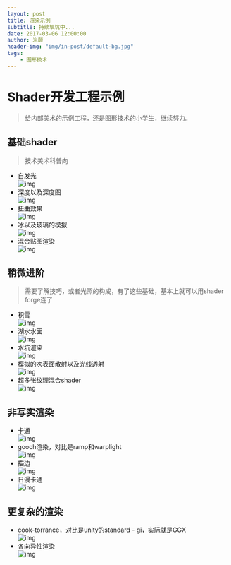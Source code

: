 ```yaml
---
layout: post
title: 渲染示例
subtitle: 持续填坑中...
date: 2017-03-06 12:00:00
author: 米颠
header-img: "img/in-post/default-bg.jpg"
tags:
    - 图形技术
---
```



# Shader开发工程示例
> 给内部美术的示例工程，还是图形技术的小学生，继续努力。

## 基础shader
> 技术美术科普向


- 自发光  
![img](https://ixulin.github.io/img/in-post/list-render-demo/jichu/Illumin.jpg)
- 深度以及深度图  
![img](https://ixulin.github.io/img/in-post/list-render-demo/jichu/depth.jpg)
- 扭曲效果  
![img](https://ixulin.github.io/img/in-post/list-render-demo/jichu/distort.jpg)
- 冰以及玻璃的模拟  
![img](https://ixulin.github.io/img/in-post/list-render-demo/jichu/transparent.jpg)
- 混合贴图渲染  
![img](https://ixulin.github.io/img/in-post/list-render-demo/jichu/terrain.jpg)


## 稍微进阶
> 需要了解技巧，或者光照的构成，有了这些基础，基本上就可以用shader forge连了

- 积雪  
![img](https://ixulin.github.io/img/in-post/list-render-demo/jinjie/snow.jpg)
- 湖水水面  
![img](https://ixulin.github.io/img/in-post/list-render-demo/jinjie/water.jpg)
- 水坑渲染  
![img](https://ixulin.github.io/img/in-post/list-render-demo/jinjie/wet.jpg)
- 模拟的次表面散射以及光线透射  
![img](https://ixulin.github.io/img/in-post/list-render-demo/jinjie/sss-simulate.jpg)
- 超多张纹理混合shader  
![img](https://ixulin.github.io/img/in-post/list-render-demo/jinjie/blend-terrain.jpg)

## 非写实渲染
- 卡通  
![img](https://ixulin.github.io/img/in-post/list-render-demo/npr/cel.jpg)
- gooch渲染，对比是ramp和warplight  
![img](https://ixulin.github.io/img/in-post/list-render-demo/npr/gooch.jpg)
- 描边  
![img](https://ixulin.github.io/img/in-post/list-render-demo/npr/outline.jpg)
- 日漫卡通  
![img](https://ixulin.github.io/img/in-post/list-render-demo/npr/cel-jp.jpg)

## 更复杂的渲染  
- cook-torrance，对比是unity的standard - gi，实际就是GGX  
![img](https://ixulin.github.io/img/in-post/list-render-demo/bssrdf/brdf.jpg)
- 各向异性渲染  
![img](https://ixulin.github.io/img/in-post/list-render-demo/bssrdf/anisotropic.jpg)



